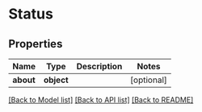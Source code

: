 # Status

## Properties
Name | Type | Description | Notes
------------ | ------------- | ------------- | -------------
**about** | **object** |  | [optional] 

[[Back to Model list]](../README.md#documentation-for-models) [[Back to API list]](../README.md#documentation-for-api-endpoints) [[Back to README]](../README.md)

